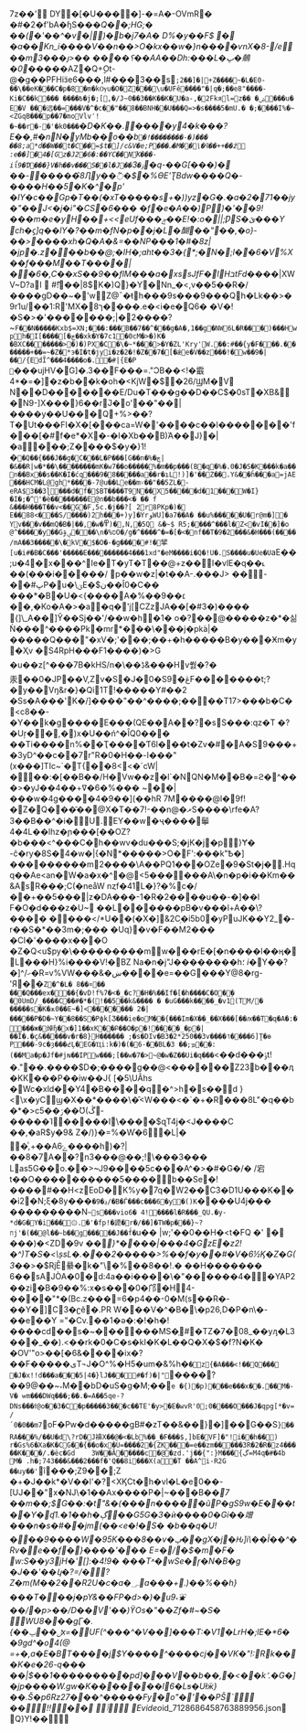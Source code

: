 7z��'  DY׶      �       [�U����] -�=A�-OVmR� �#�2�f'bA�ɧS��*�Q��;HG;� ��(�'��^�v�|)�b�j7�A� D%�y��F$
�
�a��Kn_i����V��n��>O�kx��w�}n����ѵnX�8-/e��m3���յ>��
����؟��AA��Dh:���L�ڀ�䴃�0*�����AZ�Q+̬Ot-@�g��PFHiӟe6���,l#���3��s`;2��]�|+Z����~�L�E0-��\��eK���C�p�8�m�kѸu�O�Z���\u�UFê����"�|q�;��e8"����-Ki�C��k��� ����߿�j�;[,�/J~0��3��K��K�U�a-,� 2Fkяl=z��
�ۺ���u�
E�V ���远��=���V�^�c��"��8��BNH�޾�U���Q=>�s����5�mU.� �;����I%�~<ZGqB���p��7�moVlvՙ!�~��r�-�'�k0���`*�D�K��.����y4�k���?E��,#�nN�yMb��o��b`�!��������-�)���
��8;a*d��W��t�C��=$t�]/c&V�e;P���ޕ�M��\�ϥ��++��ź	:e��]�4�[Gz�J2�6�:��YC��N֞K���-iΐ9�Ɗ���}V�h��v���S��l�J��ۉ �`3�q-��G[���)�
��-�����҄8Ӆy��߬�$�\%ϴE'ƮBdw����Q�- ����H��5�K�^�p' �IY�c��Gp�T��(�xT�����s+�))yz�G�.�a�2�71��jy�"��J<�j�i "�CS�6���
�f�e�A��)P)�'��9!���m�e�yH��+<<eUf���ݮ��E!�:o�||;ǷS�ێ���Y ch�ϛ]q��lY�?��m�fN�p��j�L�醐��"��,�o}-��>����xh�Q�A�&=��NP���1�#�8z|�jp�.z���b��@;�IH�;aht��3�{\*\;�N�;l��6�V%X��f���M��T����|��6�,C��xS��9��flM���a�xssJfF�lHבtFd*����|XWV~D?aI
 #݉!��|8$K�)Q}�Υ�Nn_�<,v��5��R�/����gD��~�'wZ@¯�ŧh���9s���9���Qհ�Lk��>�	9r1u/��1:R'MX�8ך����.e�<i�e�Q6� �V�!�S �>�'�������;|�2����?~`F��N�����Kxb $=XN;���:���B��7��^���g�A�,1��g�NW6Լ�R���)���Hwph�I[����[�ڿ��xk�Y �7c1�0cM�>�)K� �BXC�������>�)�)PX�C�\�~*���>�Y�ZL'Kry'W.��:#��{y�F���.�������+��=~�Z� *э�I�t�jyi�z� 2�!�Z��7�[�ǽe�V��z���!�w��9�|��/{EdȊ^���4����o�.�#|{E�P `���ujHV�G]� .3��F���=."ϽB��<!�霵4*�=�]�z�b��k�oh�<KjW�$�26/ϢM�V
N��D�������E/Du�T���g��D��C$�0sT�XB&�N9-]X���}6��r̄J�o'��"��|����y��U���Q+%>��?T�Ut���FI�X�[���ca=W�'����c��l�������'f���[�#f�e*�X�-�I�Xb��B)Ά��J}�|�a���;Z����$�y�}1!�`�Q��{���J��g�C���L�P���[G��n�%�چ|�&��R|w�*��\��������mK�w7��o�����%�m��p���(B�q�%�.0�J�S�K� ��k�a��n��Bx��s��K�I�ćq���9�8�����a��r�ıL!)]�'��Z��.Y&��ȟ���a=jAE���HCM�L@gh*����-7@u��Le��m˅��"��5ZL�-eRA$3��3ɭ���d�f�$ΒT����T9N��X5�����d�1���W�I}�I�;�^'�è��������E@n��b���<�	��
f		&���H���T��v<��G�F,5c.�j��?[
2r8PKp�)� E��88<���S/����)2h���+)y]�YrوWU]�a7��A� ��u%�����U�r@m�]�
Yv���v��mQ�B�|��,�w �߾)�,N,�5Q
&�~$ R5;����^���l�Z<�vI��]�o
@^�����y��Gɟؠ���\n�%סO�/g�^����^�=�[�<�nf��T�9�2���&�H���(����/mA��3�����\�kV�$� O�-�g����#!�揅[u�i#�B�C���'�����E���������4���1xd"�eM����i�Q�!U�.S����u�Ue�U`aE��;u�4�x���^Ie�T�yT�T��@+z��I�vlE�q��˪	��(���i�����/ p��w�z|�t��A-.� ��J>
��-��#ڀP�u�\ؾE�$ن��Î0�C��
���*�B�U�<{����A�%��9��׆��,�Ko�A�>�a�q�'j[CZzJA��[�#3�)����
{]\_A��]Ŷ��Sj��'/��w�h�1� o �?��@�����z�*�싦Ǹ���^����Pk�mr*���\���j�pk٘a|�
�����Q���"�xV�;'���;��+�h�����B�y���Ӿm�y�Ҳv �󛵲S4RpH���F1����)�>G
�u��z[^���7B�kHS/n�\��ڋ&���Hv쒌�?�汞��0�JP��V,Zv�S�J�0�S9�ڠF����� ��t;?�y��Vŋ&r�}�Qi1T!�����Y#��2
�Ss�A���'K�/]����"��^����;����T17>���b�Ϲ�<c8��-�Y��k�g����E���(QE��A�΋�?�sS���:qz�T �?�Uŗ��,� )x�U��ń^�ȊQ0��� ��Ti����n%��Ҭ����Ƭ6l���t�Zv�#�A�S9���+�3yD^��c��7r"R�0�H��-ا���"(x���]TIc~`�T{��8<<�`cW|���:�[��B��/H�Vw��z�l`�NQN�M��B�=ϩ�^���>�yJ��4��+ـ�~
���%�6�ߜ�|���w�4g����4�9��](��hR
7M����@l�9f!�Z�Q���̄��@X�T��7!- ��n@�ޜS����\rfe�A?3��B��^�i�U.EY��w�ҷ����鬡4�4L��lhz�ɲ���[��OZ?�b���<^���C�h��wv�du���S;�jK�j�p}Ɏ� -ĉ�ry�8S�΂4�w�|{�N*�����>O�F':���k"Ѣ�]
���������m2����\A��PQ1���O Ze�9�St�j�.Hqq��Ae<an�W�a�x�^�@<5������A\�n�p�i��Km��&AsR���;C(�neåW
nȥf�41L�}?�%c�/��+��5���|z�DA���-1�R�2����u��-�]��l F�O݈�d���z�U~ ��L������pB�v���l+A��\?���� ����</*U��(�X�]&2C֥�i5b0�yPuJK��Y׸_2�-r��S�*��3m�;���
�Uq}�v�F��M2��� �CI�'����x���O �Z�Q<u$py�\���������mw��� rE�[�n����l��ӊ�L���H}%i����V!�BZ
Na�n�j"J��������h؛
$i%t\�c�¢+:H�VK�"��Mw���n$�Y��?�]^/ހ�R=v%VW���&�ښ����e=��G���Y@8�rg-'Я��`Z�^�L�
8��¤�� ���Q���ex���{�vD!f%7�<�_�c?�H�%��If�[�h����C�O�ܹ�	�0UmD/_����C��#�*�(!��5��k&���� � �uG���k���� _�v1(TM/�
�����s�K�ѫ0��E~�]<�������
2�|
�����P�D�~Y��8��S�Pϕk[Ʒ���ie�oM��{���Im�X��_��X���[��ԕ��T�q�A�:����ж�焯ɧ�x�]1��xK�͆�Բ��O�p�!����_�p�|��Ĭ�.�ҫ&�����v�r�8}H������ ;�s�DIv�B3�2*250��3v����˦����6]T̯�ө
P���-9c�ȝ���߄Ļ�EG�Ҵi:k�)�(�6-��BL�3
��;ܡ��:(��Ma�p�Jf�#jɴ��IPw���;[��w�7�>~@�w�Z��Ui�q���`<��d���ݸt!�."��.����$D�;����g��@<������Z23b���ӆ�KK���P��іw��J{ [�5\UÂhs
�Wc�xld��Y4�B����q�^>h�s��d
}<\x�yCϣ�X��*����\�̑<W���<�`�+�R���8L"�q��b�*�>cݬ��5��Ʊ(ڴ­�����Ί�����I\����$զT4j�<J����C
��,�aR$y�9&
Z�/)}�=%�W֗�6�L|�
�ͦ,+��Aݻ6����h)�?|��8�7A��?n3���@��;!\���3���
Las5G ��o.��>~J9����5c���A^�>�#�G�/� /宕t��O����������5����b��Se�!����#��H<zEoD�K%y�7q�W2��C3�D1U���K���i2�N; ξ�8y���`�9�ڍ/�B�Ѓ���c�� �6�y�()K`����U4j ��� ���������N`~s���vio6�
4!����l�R���_QU.�y-*d�G�Y�i���۞.�'�fp!�頾�r�/��]�TW�p���}~?חj'�(��@l��~b��g�����J��f́�`u�� |w;'��0��H�<t�FQ	�' �	���)�<ZD�9­v
��_}*����|���4�GzE�z2!�^)T�S�<\șsL�.���2�����>%��f�y��#�V�6½Ϗ�Z�G(3�_�>�$RjȆ䋰�k�"\�%��8��!.� ��H�������
6��sAJÒA�0�d:4a��i����\�"������4��YAP2��zi�B� 9��%:x�s���0�邝�H4-����"*�(Bc.z���=6�p4��-0�M(s��R�-��Y�]C3�ʗĕ�.PR
W���V�^�B�\�p26,D�P�n\�-��e��Y
="�Cv.��1�ə�:�!�h�!����cd��s�~������MS�̜#�TZ�7�08_��y ԓ�L3���_��).<��rk�0�C�s�kI�K�L��Q�X�$�f?N�K� �OV'"o>��[�6&����ix�?��F�����یT¬J�O^%�H5�um�&%h�`�z{�A���<!��Q��� �J�x!!d���a���5|4�}lJ���#�f)�|"`����?��9@��~˖M��bD�uS�g�M;��`e
�{)�p)���e���x��.��M�-V�
ѡm���DWq���;��.�=A��5qe-?DNs���ϯ@o��3�C�p�����3���c��TE'�y>�E�ԝvR'0;0����O���J�qpg[*�v=/՛0�0��m7`oF�Pw�d�����gB#�zT��&��}�]��G��S`}��RA�� �%/��U�d\?rD�J襣X��@�<�Lb%��_�F���$,]bE�VF]�"!i��h��)
r�Gs%6� Xa�K�CG��{��o�x�U=����2�{ZK���=e��zm�����3R�2�R�z4�����K���/.�ëc�Gd	3W��Ã�ܶ����c׌�@ؒ�zd.'j��{":}M���{ڲ=M4q�#�4b
M� .h�;743���&���2���f�'Q��8i���X(a�T
��A^i-R2G
��uy��'`ȋ���;Z9��;Z
�+�J��k*�V��l'�?<XϏCt�h�vl�L�e0��-[UJ��"x�NJ\�1��Ax����P�|~���B��*7 ��m��;$*G��:�t"&�(���n�����ũP�gS9w�E���t��Y�ʠ1.�1��h�ڳ��G5G�3� ѝ����0�Gi��竲���n�s�#��jm(��<e�!�S�
�b��q�U!���9����W�95K���8��v�ݡ��gX�j�Ԋ]i\��Ǐ��^�Rv�e��f�}����'��� 
E=�/�$ �m�F� w:S��y3jH�'[]:�4!9� ���T ˄�wSe�ɼ�N�B�g
�J��'��կ�?=/�?Z�m (M��2��R2U�c�a�؄a���+.)��%��h}���T���j�pY&��FP�d>�)�u9˖⛲��/�p>��/D��V'��)ϔOs�"��Zf�#~�S�
WU8���gӶ�.{��ل��ݐx=�UF(^���^�V��]���T:�V1\�LrH�;lE�\*6��9gd^�o4(@ =+�,a�E�BT����j$Y����^����cj��VK�"!:Rk���K�e�26-q��� ��|$��1���������pd]���V��b��,�\<��k٬.�G�]�jp����W.gw�K�������l6�Lƽ�Uƚӝ}��.S̆�p6Rz27���^���*��Fy�o"�'��PŠ`   ��  !!�� 
ݳ            E v i d e o * i d _ 7 1 2 8 6 8 6 4 5 8 7 6 3 8 8 9 9 5 6 . j s o n   
 Q}Y !��       
